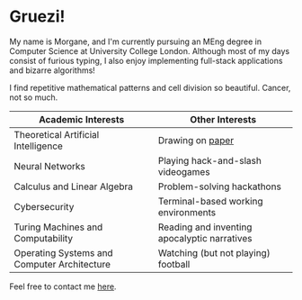 # Gruezi!
My name is Morgane, and I'm currently pursuing an MEng degree in Computer Science at University College London. Although most of my days consist of furious typing, I also enjoy implementing full-stack applications and bizarre algorithms!

I find repetitive mathematical patterns and cell division so beautiful. Cancer, not so much.

| Academic Interests | Other Interests |
| ------------------ | --------------- |
| Theoretical Artificial Intelligence | Drawing on [paper](https://www.artstation.com/arlochessbury) |
| Neural Networks | Playing hack-and-slash videogames | 
| Calculus and Linear Algebra | Problem-solving hackathons | 
| Cybersecurity | Terminal-based working environments |
| Turing Machines and Computability | Reading and inventing apocalyptic narratives | 
| Operating Systems and Computer Architecture | Watching (but not playing) football |


Feel free to contact me [here](mailto:morgane.ohlig@gmail.com).
